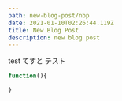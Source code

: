 ```yaml
---
path: new-blog-post/nbp
date: 2021-01-10T02:26:44.119Z
title: New Blog Post
description: new blog post
---
```

test
てすと
テスト


```js
function(){

}
```